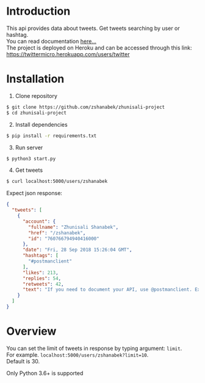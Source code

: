 # Introduction
This api provides data about tweets. Get tweets searching by user or hashtag.  
You can read documentation [here...](https://documenter.getpostman.com/view/1700393/RWgjZ2DU)  
The project is deployed on Heroku and can be accessed through this link: https://twittermicro.herokuapp.com/users/twitter

# Installation

1. Clone repository
```bash
$ git clone https://github.com/zshanabek/zhunisali-project
$ cd zhunisali-project
```
2. Install dependencies
```bash
$ pip install -r requirements.txt
```
3. Run server
```bash
$ python3 start.py
```
4. Get tweets
```bash
$ curl localhost:5000/users/zshanabek
```
Expect json response:
```json
{
  "tweets": [
    {
      "account": {
        "fullname": "Zhunisali Shanabek", 
        "href": "/zshanabek", 
        "id": "760766794940416000"
      }, 
      "date": "Fri, 28 Sep 2018 15:26:04 GMT", 
      "hashtags": [
        "#postmanclient"
      ], 
      "likes": 213, 
      "replies": 54, 
      "retweets": 42, 
      "text": "If you need to document your API, use @postmanclient. Excellent software.\n#postmanclient"
    }
  ]
}
```

# Overview
You can set the limit of tweets in response by typing argument: `limit`.  
For example. `localhost:5000/users/zshanabek?limit=10`.  
Default is 30.

Only Python 3.6+ is supported
